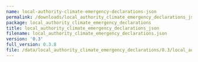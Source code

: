 ```yaml
---
name: local-authority-climate-emergency-declarations-json
permalink: /downloads/local_authority_climate_emergency_declarations_json/0_3
package: local_authority_climate_emergency_declarations
title: local_authority_climate_emergency_declarations_json
filename: local_authority_climate_emergency_declarations.json
version: '0.3'
full_version: 0.3.8
file: /data/local_authority_climate_emergency_declarations/0.3/local_authority_climate_emergency_declarations.json
---
```

